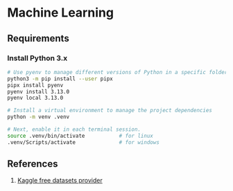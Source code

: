 # Machine Learning

## Requirements

### Install Python 3.x

```sh
# Use pyenv to manage different versions of Python in a specific folder
python3 -m pip install --user pipx
pipx install pyenv
pyenv install 3.13.0
pyenv local 3.13.0

# Install a virtual environment to manage the project dependencies
python -m venv .venv

# Next, enable it in each terminal session.
source .venv/bin/activate           # for linux
.venv/Scripts/activate              # for windows
```

## References

1. [Kaggle free datasets provider](https://www.kaggle.com/datasets)